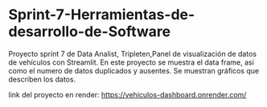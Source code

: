 # Sprint-7-Herramientas-de-desarrollo-de-Software
Proyecto sprint 7 de Data Analist, Tripleten,Panel de visualización de datos de vehículos con Streamlit.
En este proyecto se muestra el data frame, asi como el numero de datos duplicados y ausentes.
Se muestran gráficos que describen los datos.

link del proyecto en render:
https://vehiculos-dashboard.onrender.com/ 
